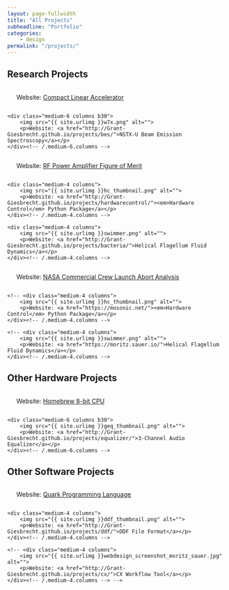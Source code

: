 ```yaml
---
layout: page-fullwidth
title: "All Projects"
subheadline: "Portfolio"
categories:
    - design
permalink: "/projects/"
---
```

<!--more-->

## Research Projects

<div class="row t60">
    <div class="medium-6 columns b30">
        <img src="{{ site.urlimg }}mems_rf.png" alt="">
        <p>Website: <a href="http://Grant-Giesbrecht.github.io/projects/meqalac/">Compact Linear Accelerator</a></p>
    </div><!-- /.medium-6.columns -->

    <div class="medium-6 columns b30">
        <img src="{{ site.urlimg }}w7x.png" alt="">
        <p>Website: <a href="http://Grant-Giesbrecht.github.io/projects/bes/">NSTX-U Beam Emission Spectroscopy</a></p>
    </div><!-- /.medium-6.columns -->
</div><!-- /.row -->

<div class="row t30">
    <div class="medium-4 columns">
        <img src="{{ site.urlimg }}fom.png" alt="">
        <p>Website: <a href="http://Grant-Giesbrecht.github.io/projects/fom/">RF Power Amplifier Figure of Merit</a></p>
    </div><!-- /.medium-4.columns -->

    <div class="medium-4 columns">
        <img src="{{ site.urlimg }}hc_thumbnail.png" alt="">
        <p>Website: <a href="http://Grant-Giesbrecht.github.io/projects/hardwarecontrol/"><em>Hardware Control</em> Python Package</a></p>
    </div><!-- /.medium-4.columns -->

    <div class="medium-4 columns">
        <img src="{{ site.urlimg }}swimmer.png" alt="">
        <p>Website: <a href="http://Grant-Giesbrecht.github.io/projects/bacteria/">Helical Flagellum Fluid Dynamics</a></p>
    </div><!-- /.medium-4.columns -->
</div><!-- /.row -->

<div class="row t30">
    <div class="medium-4 columns">
        <img src="{{ site.urlimg }}nasa_thumbnail.png" alt="">
        <p>Website: <a href="http://Grant-Giesbrecht.github.io/projects/nasa/">NASA Commercial Crew Launch Abort Analysis</a></p>
    </div><!-- /.medium-4.columns -->

    <!-- <div class="medium-4 columns">
        <img src="{{ site.urlimg }}hc_thumbnail.png" alt="">
        <p>Website: <a href="https://mosonic.net/"><em>Hardware Control</em> Python Package</a></p>
    </div><!-- /.medium-4.columns -->

    <!-- <div class="medium-4 columns">
        <img src="{{ site.urlimg }}swimmer.png" alt="">
        <p>Website: <a href="https://moritz.sauer.io/">Helical Flagellum Fluid Dynamics</a></p>
    </div><!-- /.medium-4.columns -->
</div><!-- /.row -->

## Other Hardware Projects

<div class="row t60">
    <div class="medium-6 columns b30">
        <img src="{{ site.urlimg }}blinken_thumbnail.png" alt="">
        <p>Website: <a href="http://Grant-Giesbrecht.github.io/projects/blinkenrechner/">Homebrew 8-bit CPU</a></p>
    </div><!-- /.medium-6.columns -->

    <div class="medium-6 columns b30">
        <img src="{{ site.urlimg }}geq_thumbnail.png" alt="">
        <p>Website: <a href="http://Grant-Giesbrecht.github.io/projects/equalizer/">3-Channel Audio Equalizer</a></p>
    </div><!-- /.medium-6.columns -->
</div><!-- /.row -->

## Other Software Projects

<div class="row t30">
    <div class="medium-4 columns">
        <img src="{{ site.urlimg }}quark_thumbnail.png" alt="">
        <p>Website: <a href="http://Grant-Giesbrecht.github.io/projects/quark/">Quark Programming Language</a></p>
    </div><!-- /.medium-4.columns -->

    <div class="medium-4 columns">
        <img src="{{ site.urlimg }}ddf_thumbnail.png" alt="">
        <p>Website: <a href="http://Grant-Giesbrecht.github.io/projects/ddf/">DDF File Format</a></p>
    </div><!-- /.medium-4.columns -->

    <!-- <div class="medium-4 columns">
        <img src="{{ site.urlimg }}webdesign_screenshot_moritz_sauer.jpg" alt="">
        <p>Website: <a href="http://Grant-Giesbrecht.github.io/projects/cx/">CX Workflow Tool</a></p>
    </div><!-- /.medium-4.columns --> -->
</div><!-- /.row -->
